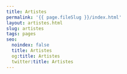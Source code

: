 ```yaml
---
title: Artistes
permalink: '{{ page.fileSlug }}/index.html'
layout: artistes.html
slug: artistes
tags: pages
seo:
  noindex: false
  title: Artistes
  og:title: Artistes
  twitter:title: Artistes
---
```



